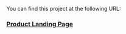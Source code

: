 You can find this project at the following URL:

### [Product Landing Page](https://abdelrahmank1868.github.io/product_landing_page/)
